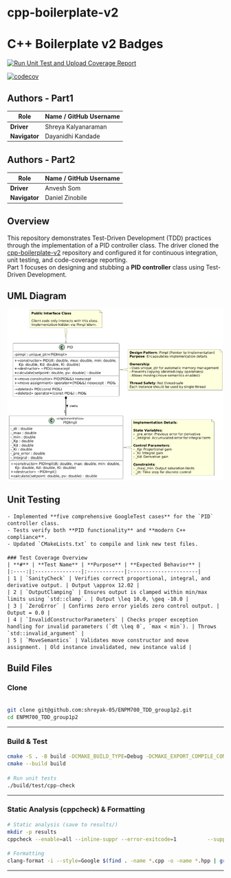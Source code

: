 # cpp-boilerplate-v2

# C++ Boilerplate v2 Badges
[![Run Unit Test and Upload Coverage Report](https://github.com/shreyak-05/ENPM700_TDD_group1p2/actions/workflows/run-unit-test-and-upload-codecov.yml/badge.svg)](https://github.com/shreyak-05/ENPM700_TDD_group1p2/actions/workflows/run-unit-test-and-upload-codecov.yml)

[![codecov](https://codecov.io/gh/shreyak-05/ENPM700_TDD_group1p2/graph/badge.svg?token=28JKYIHN8W)](https://codecov.io/gh/shreyak-05/ENPM700_TDD_group1p2)


## Authors - Part1
|     Role      | Name / GitHub Username  |
|---------------|-------------------------|
| **Driver**    | Shreya Kalyanaraman     |
| **Navigator** | Dayanidhi Kandade       |

## Authors - Part2
|     Role      | Name / GitHub Username  |
|---------------|-------------------------|
| **Driver**    | Anvesh Som  |
| **Navigator** | Daniel Zinobile    |


## Overview
This repository demonstrates Test-Driven Development (TDD) practices through the implementation of a PID controller class.
The driver cloned the [cpp-boilerplate-v2](https://github.com/cpp-boilerplate-v2) repository and configured it for continuous integration, unit testing, and code-coverage reporting.  
Part 1 focuses on designing and stubbing a **PID controller** class using Test-Driven Development.

## UML Diagram
![Class Diagram](docs/structure.png)

## Unit Testing
    - Implemented **five comprehensive GoogleTest cases** for the `PID` controller class.
    - Tests verify both **PID functionality** and **modern C++ compliance**.
    - Updated `CMakeLists.txt` to compile and link new test files.

    ### Test Coverage Overview
    | **#** | **Test Name** | **Purpose** | **Expected Behavior** |
    |:----:|:---------------|:------------|:----------------------|
    | 1 | `SanityCheck` | Verifies correct proportional, integral, and derivative output. | Output \approx 12.02 |
    | 2 | `OutputClamping` | Ensures output is clamped within min/max limits using `std::clamp`. | Output \leq 10.0, \geq -10.0 |
    | 3 | `ZeroError` | Confirms zero error yields zero control output. | Output = 0.0 |
    | 4 | `InvalidConstructorParameters` | Checks proper exception handling for invalid parameters (`dt \leq 0`, `max < min`). | Throws `std::invalid_argument` |
    | 5 | `MoveSemantics` | Validates move constructor and move assignment. | Old instance invalidated, new instance valid |

## Build Files

### Clone
```bash

git clone git@github.com:shreyak-05/ENPM700_TDD_group1p2.git
cd ENPM700_TDD_group1p2
```

---

### Build & Test

```bash
cmake -S . -B build -DCMAKE_BUILD_TYPE=Debug -DCMAKE_EXPORT_COMPILE_COMMANDS=ON
cmake --build build

# Run unit tests
./build/test/cpp-check
```

---

### Static Analysis (cppcheck) & Formatting

```bash
# Static analysis (save to results/)
mkdir -p results
cppcheck --enable=all --inline-suppr --error-exitcode=1          --suppress=missingIncludeSystem --suppress=unknownMacro          -I libs/lib1          --std=c++17 --language=c++          --project=build/compile_commands.json          -i build/_deps          2> results/cppcheck.txt

# Formatting
clang-format -i --style=Google $(find . -name *.cpp -o -name *.hpp | grep -v "/build/")
```

---